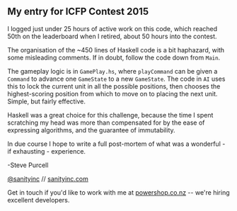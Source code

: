 ## My entry for ICFP Contest 2015

I logged just under 25 hours of active work on this code, which
reached 50th on the leaderboard when I retired, about 50 hours into
the contest.

The organisation of the ~450 lines of Haskell code is a bit haphazard,
with some misleading comments. If in doubt, follow the code down from
`Main`.

The gameplay logic is in `GamePlay.hs`, where `playCommand` can be
given a `Command` to advance one `GameState` to a new `GameState`.
The code in `AI` uses this to lock the current unit in all the
possible positions, then chooses the highest-scoring position from
which to move on to placing the next unit. Simple, but fairly
effective.

Haskell was a great choice for this challenge, because the time I
spent scratching my head was more than compensated for by the ease of
expressing algorithms, and the guarantee of immutability.

In due course I hope to write a full post-mortem of what was a
wonderful - if exhausting - experience.

-Steve Purcell

[@sanityinc](https://twitter.com/sanityinc) // [sanityinc.com](http://www.sanityinc.com)

Get in touch if you'd like to work with me at
[powershop.co.nz](http://www.powershop.co.nz/) -- we're hiring
excellent developers.
